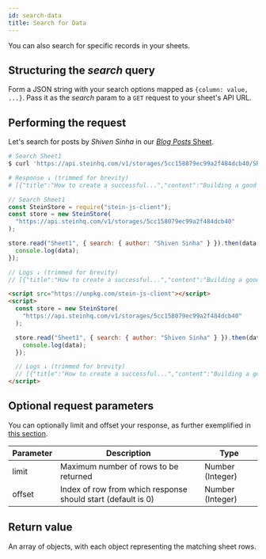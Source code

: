 ```yaml
---
id: search-data
title: Search for Data
---
```


You can also search for specific records in your sheets.

## Structuring the _search_ query

Form a JSON string with your <span class="bg-accent">search options mapped as `{column: value, ...}`. Pass it as the _search_ param to a `GET` request to your sheet's API URL.</span>

## Performing the request

Let's search for posts by _Shiven Sinha_ in our [_Blog Posts_ Sheet](https://docs.google.com/spreadsheets/d/13Bc-RY9pOviWvZ7V7CHvuC8QjCqW73guBPk2WxXT0DM/edit#gid=0).

<!--DOCUSAURUS_CODE_TABS-->
<!--cURL-->

```bash
# Search Sheet1
$ curl 'https://api.steinhq.com/v1/storages/5cc158079ec99a2f484dcb40/Sheet1?search={"author":"Shiven Sinha"}'

# Response ↓ (trimmed for brevity)
# [{"title":"How to create a successful...","content":"Building a good landing page...","link":"https://uxdesign.cc/how-to...","author":"Shiven Sinha"}]
```

<!--Node.js-->

```javascript
// Search Sheet1
const SteinStore = require("stein-js-client");
const store = new SteinStore(
  "https://api.steinhq.com/v1/storages/5cc158079ec99a2f484dcb40"
);

store.read("Sheet1", { search: { author: "Shiven Sinha" } }).then(data => {
  console.log(data);
});

// Logs ↓ (trimmed for brevity)
// [{"title":"How to create a successful...","content":"Building a good landing page...","link":"https://uxdesign.cc/how-to...","author":"Shiven Sinha"}]
```

<!--HTML-->

```html
<script src="https://unpkg.com/stein-js-client"></script>
<script>
  const store = new SteinStore(
    "https://api.steinhq.com/v1/storages/5cc158079ec99a2f484dcb40"
  );

  store.read("Sheet1", { search: { author: "Shiven Sinha" } }).then(data => {
    console.log(data);
  });

  // Logs ↓ (trimmed for brevity)
  // [{"title":"How to create a successful...","content":"Building a good landing page...","link":"https://uxdesign.cc/how-to...","author":"Shiven Sinha"}]
</script>
```

<!--END_DOCUSAURUS_CODE_TABS-->

## Optional request parameters

You can optionally limit and offset your response, as further exemplified in [this section](read-data.md#optional-request-parameters).

| Parameter | Description                                                  | Type             |
| --------- | ------------------------------------------------------------ | ---------------- |
| limit     | Maximum number of rows to be returned                        | Number (Integer) |
| offset    | Index of row from which response should start (default is 0) | Number (Integer) |

## Return value

An array of objects, with each object representing the matching sheet rows.
